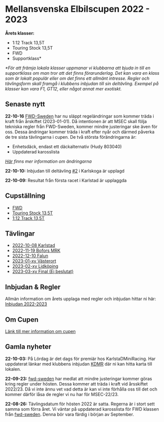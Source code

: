 # Mellansvenska Elbilscupen 2022 - 2023

**Årets klasser:**
* 1:12 Track 13,5T
* Touring Stock 13,5T
* FWD
* Supportklass*

_*För att främja lokala klasser uppmanar vi klubbarna att bjuda in till en supportklass om man tror att det finns förarunderlag. Det kan vara en klass som är lokalt populär eller om det finns ett allmänt intresse. Regler och tävlingsform skall framgå i klubbens inbjudan till sin deltävling. Exempel på klasser kan vara F1, GT12, eller något annat mer exotiskt._

## Senaste nytt
__22-10-16__ [FWD-Sweden](https://houseofrc.com/organizations/1641) har nu släppt regeländringar som kommer träda i kraft från årskiftet (2023-01-01). Då intentionen är att MSEC skall följa tekniska regler från FWD-Sweden, kommer mindre justeringar ske även för oss. Dessa ändringar kommer träda i kraft efter nyår och därmed påverka de tre sista tävlingarna i cupen. De två största förändringarna är:
* Enhetsdäck, endast ett däckalternativ (Hudy 803040)
* Uppdaterad karosslista

_[Här](https://houseofrc.com/resources/2372?resourceable_type=organization&resourceable_id=1641) finns mer information om ändringarna_

__22-10-10:__ Inbjudan till deltävling [#2](races_22-23.md) i Karlskoga är upplagd

__22-10-09:__ Resultat från första racet i Karlstad är upplaggda


## Cupställning
* [FWD](total_fwd.md)
* [Touring Stock 13,5T](total_touring.md)
* [1:12 Track 13,5T](total_track.md)

## Tävlingar
* [2022-10-08 Karlstad](races_22-23.md)
* [2022-11-19 Bofors MRK](races_22-23.md)
* [2022-12-10 Falun](races_22-23.md)
* [2023-01-xy Västerort](races_22-23.md)
* [2023-02-xy Lidköping](races_22-23.md)
* [2023-03-xy Final (Ej beslutat)](races_22-23.md)

## Inbjudan & Regler
Allmän information om årets upplaga med regler och inbjudan hittar ni här:<br>
[Inbjudan 2022-2023](invite_22-23.md)

## Om Cupen
[Länk till mer information om cupen](about.md)

## Gamla nyheter

__22-10-03:__ På Lördag är det dags för premiär hos KarlstaDMiniRacing. Har uppdaterat länkar med klubbens inbjudan [KDMR](races_22-23.md) där ni kan hitta karta till lokalen.

__22-09-23:__ [fwd-sweden](http://fwd-sweden.se) har medlat att mindre justeringar kommer göras kring regler under hösten. Dessa kommer att träda i kraft vid årsskiftet 2022/23. Då vi inte ännu vet vad detta är kan vi inte förhålla oss till det och kommer därför låsa de regler vi nu har för MSEC-22/23.

__22-08-26:__ Tävlingsdatum för hösten 2022 är satta. Regerna är i stort sett samma som förra året. Vi väntar på uppdaterad karosslista för FWD klassen från [fwd-sweden](http://fwd-sweden.se). Denna bör vara färdig i början av September.
